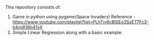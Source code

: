 This repository consists of:
1. Game in python using pygame(Space Invaders)
Reference - https://www.youtube.com/playlist?list=PLhTjy8cBISEo3SzET7Fc3-b4miKWp41yX
2. Simple Linear Regression along with a basic example.
